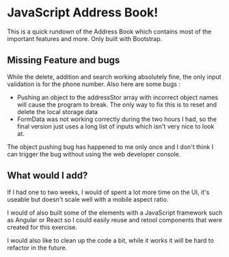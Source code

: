 # JavaScript Address Book!

This is a quick rundown of the Address Book which contains most of the important features and more. Only built with Bootstrap.

## Missing Feature and bugs

While the delete, addition and search working absolutely fine, the only input validation is for the phone number.
Also here are some bugs : 

 - Pushing an object to the addressStor array with incorrect object names will cause the program to break. The only way to fix this is to reset and delete the local storage data
 - FormData was not working correctly during the two hours I had, so the final version just uses a long list of inputs which isn't very nice to look at.

The object pushing bug has happened to me only once and I don't think I can trigger the bug without using the web developer console.

## What would I add?

If I had one to two weeks, I would of spent a lot more time on the UI, it's useable but doesn't scale well with a mobile aspect ratio.

I would of also built some of the elements with a JavaScript framework such as Angular or React so I could easily reuse and retool components that were created for this exercise.

I would also like to clean up the code a bit, while it works it will be hard to refactor in the future.
